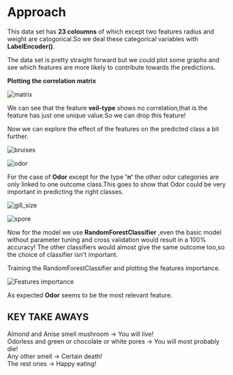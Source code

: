 
# Approach

This data set has **23 coloumns** of which except two features radius and weight are catogorical.So we deal these categorical variables with **LabelEncoder()**.

The data set is pretty straight forward but we could plot some graphs and see which features are more likely to contribute towards the predictions.

**Plotting the correlation matrix**

![matrix](https://s20.postimg.org/r0kguobod/corr.png)

We can see that the feature **veil-type** shows no correlation,that is the feature has just one unique value.So we can drop this feature!


Now we can explore the effect of the features on the predicted class a bit further.


![bruises](https://s20.postimg.org/rwgya4lct/bruises.png)

![odor](https://s20.postimg.org/8q3r6y4v1/odor.png)

For the case of **Odor** except for the type **'n'** the other odor categories are only linked to one outcome class.This goes to show that Odor could be very important in predicting the right classes.


![gill_size](https://s20.postimg.org/4sghhji1p/gill_size.png)

![spore](https://s20.postimg.org/bhn0xk3dp/spore-print-color.png)


Now for the model we use **RandomForestClassifier** ,even the basic model without parameter tuning and cross validation would result in a 100% accuracy! The other classifiers would almost give the same outcome too,so the choice of classifier isn't important.

Training the RandomForestClassifier and plotting the features importance.

![Features importance](https://s20.postimg.org/4jiwrm599/features.png)

As expected **Odor** seems to be the most relevant feature.

## KEY TAKE AWAYS

Almond and Anise smell mushroom -> You will live!<br />
Odorless and green or chocolate or white pores -> You will most probably die!<br />
Any other smell -> Certain death!<br />
The rest ones -> Happy eating!<br />


